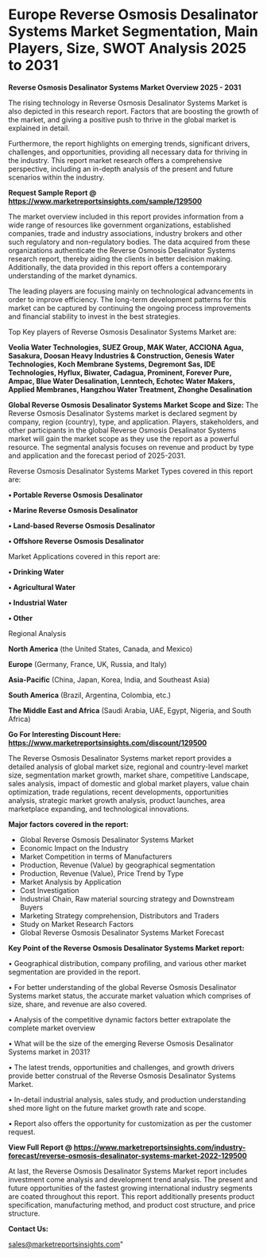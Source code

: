 # Europe Reverse Osmosis Desalinator Systems Market Segmentation, Main Players, Size, SWOT Analysis 2025 to 2031

<Strong> Reverse Osmosis Desalinator Systems Market Overview 2025 - 2031</strong>

The rising technology in Reverse Osmosis Desalinator Systems Market is also depicted in this research report. Factors that are boosting the growth of the market, and giving a positive push to thrive in the global market is explained in detail.

Furthermore, the report highlights on emerging trends, significant drivers, challenges, and opportunities, providing all necessary data for thriving in the industry. This report market research offers a comprehensive perspective, including an in-depth analysis of the present and future scenarios within the industry.

<strong>Request Sample Report @ <a href=https://www.marketreportsinsights.com/sample/129500>https://www.marketreportsinsights.com/sample/129500</a></strong>

The market overview included in this report provides information from a wide range of resources like government organizations, established companies, trade and industry associations, industry brokers and other such regulatory and non-regulatory bodies. The data acquired from these organizations authenticate the Reverse Osmosis Desalinator Systems research report, thereby aiding the clients in better decision making. Additionally, the data provided in this report offers a contemporary understanding of the market dynamics.

The leading players are focusing mainly on technological advancements in order to improve efficiency. The long-term development patterns for this market can be captured by continuing the ongoing process improvements and financial stability to invest in the best strategies.

Top Key players of Reverse Osmosis Desalinator Systems Market are:

<strong>Veolia Water Technologies, SUEZ Group, MAK Water, ACCIONA Agua, Sasakura, Doosan Heavy Industries & Construction, Genesis Water Technologies, Koch Membrane Systems, Degremont Sas, IDE Technologies, Hyflux, Biwater, Cadagua, Prominent, Forever Pure, Ampac, Blue Water Desalination, Lenntech, Echotec Water Makers, Applied Membranes, Hangzhou Water Treatment, Zhonghe Desalination</strong>

<strong><b>Global Reverse Osmosis Desalinator Systems Market Scope and Size:</b></strong>
The Reverse Osmosis Desalinator Systems market is declared segment by company, region (country), type, and application. Players, stakeholders, and other participants in the global Reverse Osmosis Desalinator Systems market will gain the market scope as they use the report as a powerful resource. The segmental analysis focuses on revenue and product by type and application and the forecast period of 2025-2031.

Reverse Osmosis Desalinator Systems Market Types covered in this report are:

<strong>• Portable Reverse Osmosis Desalinator

• Marine Reverse Osmosis Desalinator

• Land-based Reverse Osmosis Desalinator

• Offshore Reverse Osmosis Desalinator</strong>

Market Applications covered in this report are:

<strong>• Drinking Water

• Agricultural Water

• Industrial Water

• Other</strong> 

Regional Analysis

<strong>North America</strong> (the United States, Canada, and Mexico)

<strong>Europe</strong> (Germany, France, UK, Russia, and Italy)

<strong>Asia-Pacific</strong> (China, Japan, Korea, India, and Southeast Asia)

<strong>South America</strong> (Brazil, Argentina, Colombia, etc.)

<strong>The Middle East and Africa</strong> (Saudi Arabia, UAE, Egypt, Nigeria, and South Africa)

<strong>Go For Interesting Discount Here: <a href=https://www.marketreportsinsights.com/discount/129500>https://www.marketreportsinsights.com/discount/129500</a></strong>

The Reverse Osmosis Desalinator Systems market report provides a detailed analysis of global market size, regional and country-level market size, segmentation market growth, market share, competitive Landscape, sales analysis, impact of domestic and global market players, value chain optimization, trade regulations, recent developments, opportunities analysis, strategic market growth analysis, product launches, area marketplace expanding, and technological innovations.

<strong><b>Major factors covered in the report:</b></strong>
<ul>
  <li>Global Reverse Osmosis Desalinator Systems Market </li>
  <li>Economic Impact on the Industry</li>
  <li>Market Competition in terms of Manufacturers</li>
  <li>Production, Revenue (Value) by geographical segmentation</li>
  <li>Production, Revenue (Value), Price Trend by Type</li>
  <li>Market Analysis by Application</li>
  <li>Cost Investigation</li>
  <li>Industrial Chain, Raw material sourcing strategy and Downstream Buyers</li>
  <li>Marketing Strategy comprehension, Distributors and Traders</li>
  <li>Study on Market Research Factors</li>
  <li>Global Reverse Osmosis Desalinator Systems Market Forecast</li>
</ul>

<strong><b>Key Point of the Reverse Osmosis Desalinator Systems Market report:</b></strong>

• Geographical distribution, company profiling, and various other market segmentation are provided in the report.

• For better understanding of the global Reverse Osmosis Desalinator Systems market status, the accurate market valuation which comprises of size, share, and revenue are also covered.

• Analysis of the competitive dynamic factors better extrapolate the complete market overview

• What will be the size of the emerging Reverse Osmosis Desalinator Systems market in 2031?

• The latest trends, opportunities and challenges, and growth drivers provide better construal of the Reverse Osmosis Desalinator Systems Market.

• In-detail industrial analysis, sales study, and production understanding shed more light on the future market growth rate and scope.

• Report also offers the opportunity for customization as per the customer request.

<strong><b>View Full Report @ <a href=https://www.marketreportsinsights.com/industry-forecast/reverse-osmosis-desalinator-systems-market-2022-129500>https://www.marketreportsinsights.com/industry-forecast/reverse-osmosis-desalinator-systems-market-2022-129500</a></b></strong>


At last, the Reverse Osmosis Desalinator Systems Market report includes investment come analysis and development trend analysis. The present and future opportunities of the fastest growing international industry segments are coated throughout this report. This report additionally presents product specification, manufacturing method, and product cost structure, and price structure.

<strong>Contact Us:</strong>

sales@marketreportsinsights.com"
